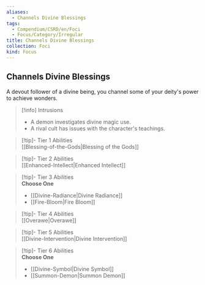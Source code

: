 ```yaml
---
aliases:
  - Channels Divine Blessings
tags:
  - Compendium/CSRD/en/Foci
  - Focus/Category/Irregular
title: Channels Divine Blessings
collection: Foci
kind: Focus
---
```

## Channels Divine Blessings  
A devout follower of a divine being, you channel some of your deity's power to achieve wonders.  

>[!info] Intrusions  
>- A demon investigates divine magic use.  
>- A rival cult has issues with the character's teachings.  


>[!tip]- Tier 1 Abilities  
> [[Blessing-of-the-Gods|Blessing of the Gods]]  


>[!tip]- Tier 2 Abilities  
> [[Enhanced-Intellect|Enhanced Intellect]]  


>[!tip]- Tier 3 Abilities  
> **Choose One**  
>- [[Divine-Radiance|Divine Radiance]]  
>- [[Fire-Bloom|Fire Bloom]]  


>[!tip]- Tier 4 Abilities  
> [[Overawe|Overawe]]  


>[!tip]- Tier 5 Abilities  
> [[Divine-Intervention|Divine Intervention]]  


>[!tip]- Tier 6 Abilities  
> **Choose One**  
>- [[Divine-Symbol|Divine Symbol]]  
>- [[Summon-Demon|Summon Demon]]